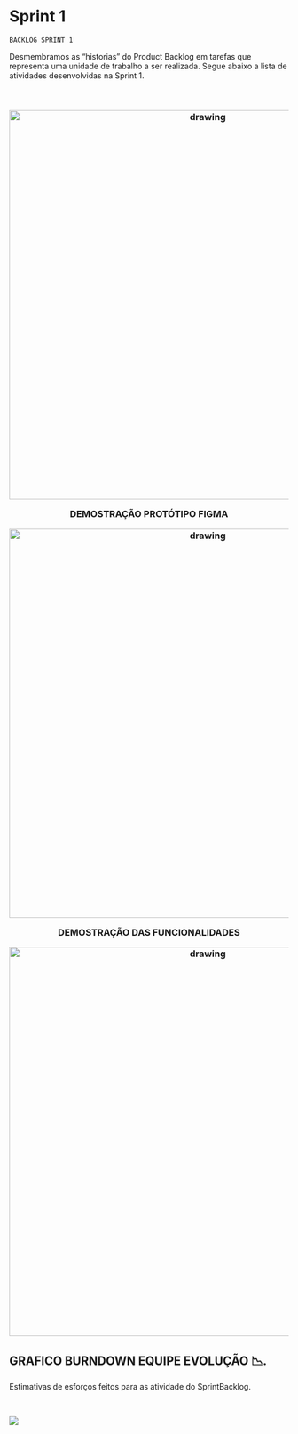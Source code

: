    # Sprint 1
    BACKLOG SPRINT 1 

  Desmembramos as “historias” do Product Backlog em tarefas que representa uma unidade de trabalho a ser realizada.
  Segue abaixo a lista de atividades desenvolvidas na Sprint 1.

  <br/>
 
   <h3 align = "center">  <img src="https://user-images.githubusercontent.com/73767256/115162578-ca92ba80-a07a-11eb-90b7-b3de08642881.jpeg"   alt="drawing" width =700 </h3>



   <br/>
  
      
   DEMOSTRAÇÃO PROTÓTIPO FIGMA 

   <img src="https://i.imgur.com/Sq6goG9.gif"   alt="drawing" width =700>

  
   <br/> 

   DEMOSTRAÇÃO DAS FUNCIONALIDADES 
   
   <img src="https://user-images.githubusercontent.com/73767256/112738788-f53e9700-8f44-11eb-88e2-5b706c95904f.gif"   alt="drawing" width =700>

  
   <br/>
   

  ## GRAFICO BURNDOWN EQUIPE EVOLUÇÃO 📉.

  Estimativas de esforços feitos para as atividade do SprintBacklog.
 
 <br/>
  
   ![](https://i.imgur.com/w0K761e.png)
 

   



   
   
   



  

